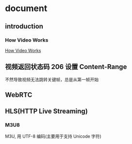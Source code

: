 # document

## introduction

### How Video Works

[How Video Works](https://howvideo.works/)

## 视频返回状态码 206 设置 Content-Range

不然导致视频无法跳转关键帧，总是从第一帧开始

## WebRTC

## HLS(HTTP Live Streaming)

### M3U8

M3U, 用 UTF-8 编码(主要用于支持 Unicode 字符)
